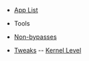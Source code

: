 - [App List](README.md)

- Tools
 - [Non-bypasses](tools/non-bypasses.md)
 - [Tweaks](tools/tweaks.md)
 --  [Kernel Level](tools/kernel-level.md)
